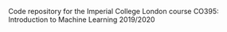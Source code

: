 Code repository for the Imperial College London course CO395: Introduction to Machine Learning 2019/2020

